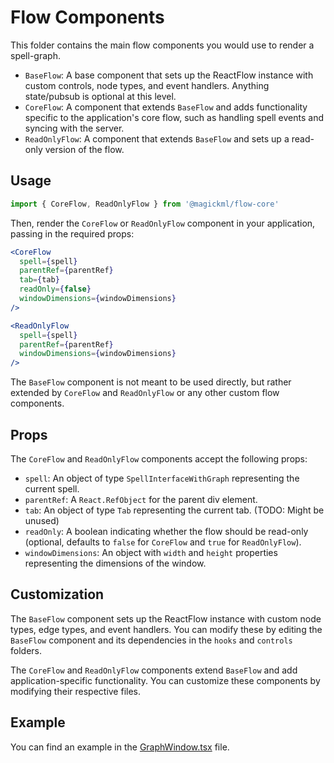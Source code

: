 # Flow Components

This folder contains the main flow components you would use to render a spell-graph.

- `BaseFlow`: A base component that sets up the ReactFlow instance with custom controls, node types, and event handlers. Anything state/pubsub is optional at this level.
- `CoreFlow`: A component that extends `BaseFlow` and adds functionality specific to the application's core flow, such as handling spell events and syncing with the server.
- `ReadOnlyFlow`: A component that extends `BaseFlow` and sets up a read-only version of the flow.

## Usage

```jsx
import { CoreFlow, ReadOnlyFlow } from '@magickml/flow-core'
```

Then, render the `CoreFlow` or `ReadOnlyFlow` component in your application, passing in the required props:

```jsx
<CoreFlow
  spell={spell}
  parentRef={parentRef}
  tab={tab}
  readOnly={false}
  windowDimensions={windowDimensions}
/>
```

```jsx
<ReadOnlyFlow
  spell={spell}
  parentRef={parentRef}
  windowDimensions={windowDimensions}
/>
```

The `BaseFlow` component is not meant to be used directly, but rather extended by `CoreFlow` and `ReadOnlyFlow` or any other custom flow components.

## Props

The `CoreFlow` and `ReadOnlyFlow` components accept the following props:

- `spell`: An object of type `SpellInterfaceWithGraph` representing the current spell.
- `parentRef`: A `React.RefObject` for the parent div element.
- `tab`: An object of type `Tab` representing the current tab. (TODO: Might be unused)
- `readOnly`: A boolean indicating whether the flow should be read-only (optional, defaults to `false` for `CoreFlow` and `true` for `ReadOnlyFlow`).
- `windowDimensions`: An object with `width` and `height` properties representing the dimensions of the window.

## Customization

The `BaseFlow` component sets up the ReactFlow instance with custom node types, edge types, and event handlers. You can modify these by editing the `BaseFlow` component and its dependencies in the `hooks` and `controls` folders.

The `CoreFlow` and `ReadOnlyFlow` components extend `BaseFlow` and add application-specific functionality. You can customize these components by modifying their respective files.

## Example

You can find an example in the [GraphWindow.tsx](../../../../../editor/src/components/GraphWindow/GraphWindow.tsx) file.